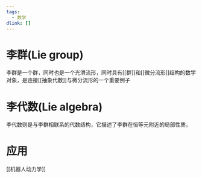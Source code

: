```yaml
---
tags:
  - 数学
dlink: []
---
```

# 李群(Lie group)
李群是一个群，同时也是一个光滑流形，同时具有[[群]]和[[微分流形]]结构的数学对象，是连接[[抽象代数]]与微分流形的一个重要例子

# 李代数(Lie algebra)
李代数则是与李群相联系的代数结构，它描述了李群在恒等元附近的局部性质。


# 应用
[[机器人动力学]]
